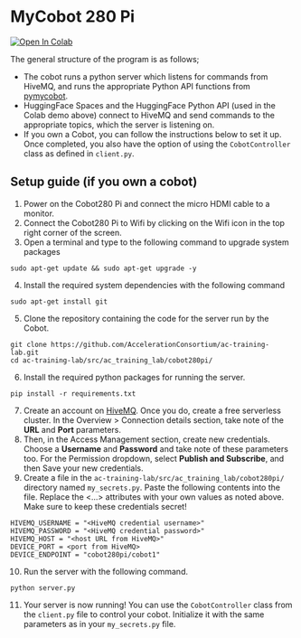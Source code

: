 # MyCobot 280 Pi

[![Open In Colab](https://colab.research.google.com/assets/colab-badge.svg)](https://colab.research.google.com/github/AccelerationConsortium/ac-training-lab/blob/cobot-usage-docs/src/ac_training_lab/cobot280pi/gradio-client-demo.ipynb)

The general structure of the program is as follows;
- The cobot runs a python server which listens for commands from HiveMQ, and runs the appropriate Python API functions from [pymycobot](https://github.com/elephantrobotics/pymycobot/blob/main/docs/MyCobot_280_en.md).
- HuggingFace Spaces and the HuggingFace Python API (used in the Colab demo above) connect to HiveMQ and send commands to the appropriate topics, which the server is listening on.
- If you own a Cobot, you can follow the instructions below to set it up. Once completed, you also have the option of using the `CobotController` class as defined in `client.py`.

## Setup guide (if you own a cobot)
1. Power on the Cobot280 Pi and connect the micro HDMI cable to a monitor.
2. Connect the Cobot280 Pi to Wifi by clicking on the Wifi icon in the top right corner of the screen.
3. Open a terminal and type to the following command to upgrade system packages
```
sudo apt-get update && sudo apt-get upgrade -y
```
4. Install the required system dependencies with the following command
```
sudo apt-get install git
```
5. Clone the repository containing the code for the server run by the Cobot.
```
git clone https://github.com/AccelerationConsortium/ac-training-lab.git
cd ac-training-lab/src/ac_training_lab/cobot280pi/
```
6. Install the required python packages for running the server.
```
pip install -r requirements.txt
```
7. Create an account on [HiveMQ](https://www.hivemq.com/). Once you do, create a free serverless cluster. In the Overview > Connection details section, take note of the **URL** and **Port** parameters.
8. Then, in the Access Management section, create new credentials. Choose a **Username** and **Password** and take note of these parameters too. For the Permission dropdown, select **Publish and Subscribe**, and then Save your new credentials.
9. Create a file in the `ac-training-lab/src/ac_training_lab/cobot280pi/` directory named `my_secrets.py`. Paste the following contents into the file. Replace the <...> attributes with your own values as noted above. Make sure to keep these credentials secret! 
```
HIVEMQ_USERNAME = "<HiveMQ credential username>"
HIVEMQ_PASSWORD = "<HiveMQ credential password>"
HIVEMQ_HOST = "<host URL from HiveMQ>"
DEVICE_PORT = <port from HiveMQ>
DEVICE_ENDPOINT = "cobot280pi/cobot1"
```
10. Run the server with the following command.
```
python server.py
```
11. Your server is now running! You can use the `CobotController` class from the `client.py` file to control your cobot. Initialize it with the same parameters as in your `my_secrets.py` file.